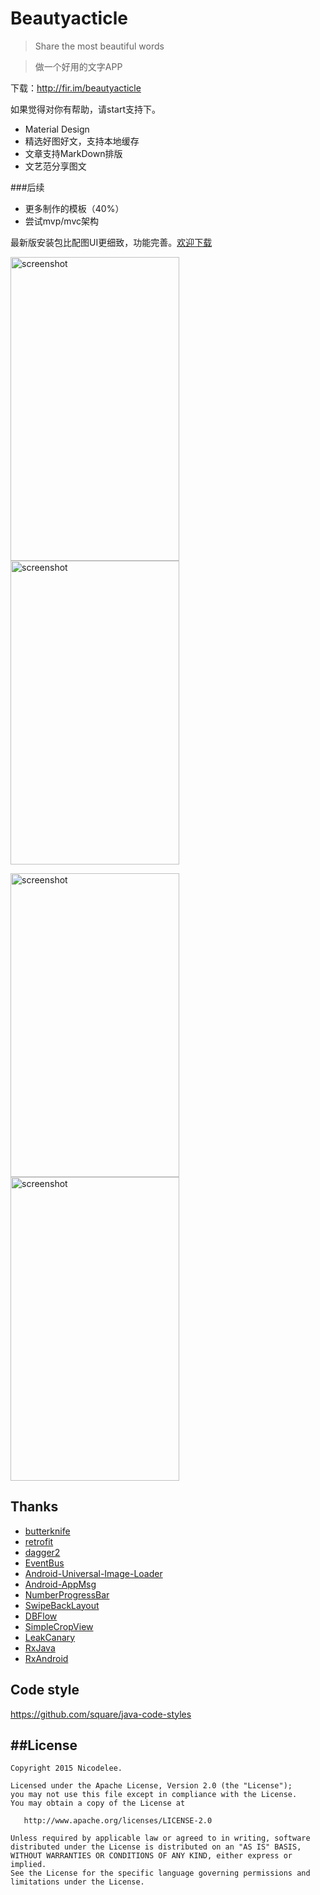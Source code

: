 # Beautyacticle
> Share the most beautiful words

> 做一个好用的文字APP

下载：http://fir.im/beautyacticle

如果觉得对你有帮助，请start支持下。

- Material Design
- 精选好图好文，支持本地缓存
- 文章支持MarkDown排版
- 文艺范分享图文

###后续
- 更多制作的模板（40%）
- 尝试mvp/mvc架构


最新版安装包比配图UI更细致，功能完善。[欢迎下载](http://fir.im/beautyacticle)

<img src="https://github.com/rizhilee/ResourceCloud/blob/master/Beutyacticle/screenshot/d.gif" alt="screenshot" title="screenshot" width="270" height="486" />  <img src="https://github.com/rizhilee/ResourceCloud/blob/master/Beutyacticle/screenshot/demo1.png" alt="screenshot" title="screenshot" width="270" height="486" />

<img src="https://github.com/rizhilee/ResourceCloud/blob/master/Beutyacticle/screenshot/demo2.png" alt="screenshot" title="screenshot" width="270" height="486" />  <img src="https://github.com/rizhilee/ResourceCloud/blob/master/Beutyacticle/screenshot/demo3.png" alt="screenshot" title="screenshot" width="270" height="486" />

## Thanks
- [butterknife](https://github.com/JakeWharton/butterknife)
- [retrofit](https://github.com/square/retrofit)
- [dagger2](https://github.com/google/dagger)
- [EventBus](https://github.com/greenrobot/EventBus)
- [Android-Universal-Image-Loader](https://github.com/nostra13/Android-Universal-Image-Loader)
- [Android-AppMsg](https://github.com/johnkil/Android-AppMsg)
- [NumberProgressBar](https://github.com/daimajia/NumberProgressBar)
- [SwipeBackLayout](https://github.com/ikew0ng/SwipeBackLayout)
- [DBFlow](https://github.com/Raizlabs/DBFlow)
- [SimpleCropView](https://github.com/IsseiAoki/SimpleCropView)
- [LeakCanary](https://github.com/square/leakcanary)
- [RxJava](https://github.com/ReactiveX/RxJava)
- [RxAndroid](https://github.com/ReactiveX/RxAndroid)



Code style
-----------
https://github.com/square/java-code-styles

##License
-------

```
Copyright 2015 Nicodelee.

Licensed under the Apache License, Version 2.0 (the "License");
you may not use this file except in compliance with the License.
You may obtain a copy of the License at

   http://www.apache.org/licenses/LICENSE-2.0

Unless required by applicable law or agreed to in writing, software
distributed under the License is distributed on an "AS IS" BASIS,
WITHOUT WARRANTIES OR CONDITIONS OF ANY KIND, either express or implied.
See the License for the specific language governing permissions and
limitations under the License.
```

